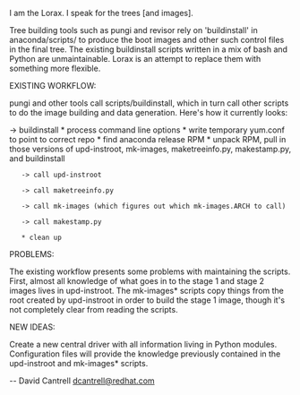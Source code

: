 I am the Lorax.  I speak for the trees [and images].

Tree building tools such as pungi and revisor rely on 'buildinstall' in
anaconda/scripts/ to produce the boot images and other such control files
in the final tree.  The existing buildinstall scripts written in a mix of
bash and Python are unmaintainable.  Lorax is an attempt to replace them
with something more flexible.


EXISTING WORKFLOW:

pungi and other tools call scripts/buildinstall, which in turn call other
scripts to do the image building and data generation.  Here's how it
currently looks:

   -> buildinstall
       * process command line options
       * write temporary yum.conf to point to correct repo
       * find anaconda release RPM
       * unpack RPM, pull in those versions of upd-instroot, mk-images,
         maketreeinfo.py, makestamp.py, and buildinstall

       -> call upd-instroot

       -> call maketreeinfo.py

       -> call mk-images (which figures out which mk-images.ARCH to call)

       -> call makestamp.py

       * clean up


PROBLEMS:

The existing workflow presents some problems with maintaining the scripts.
First, almost all knowledge of what goes in to the stage 1 and stage 2
images lives in upd-instroot.  The mk-images* scripts copy things from the
root created by upd-instroot in order to build the stage 1 image, though
it's not completely clear from reading the scripts.


NEW IDEAS:

Create a new central driver with all information living in Python modules.
Configuration files will provide the knowledge previously contained in the
upd-instroot and mk-images* scripts.


-- 
David Cantrell <dcantrell@redhat.com>
